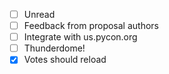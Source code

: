 - [ ] Unread
- [ ] Feedback from proposal authors
- [ ] Integrate with us.pycon.org
- [ ] Thunderdome!
- [x] Votes should reload
